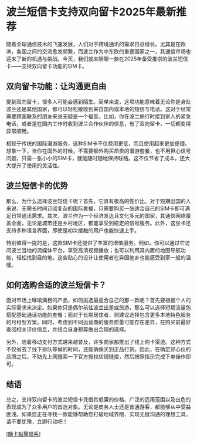 # 波兰短信卡支持双向留卡2025年最新推荐

随着全球通信技术的飞速发展，人们对于跨境通讯的需求日益增长。尤其是在欧洲，各国之间的交流愈发频繁，而波兰作为中东欧的重要国家之一，其通信市场也迎来了新的机遇与挑战。今天，我们就来聊聊一款在2025年备受推崇的波兰短信卡——支持双向留卡功能的SIM卡。

## 双向留卡功能：让沟通更自由

提到双向留卡，很多人可能会感到陌生。简单来说，这项功能意味着无论你是身处波兰还是其他国家，都可以轻松接收到来自国内或本地的短信与电话。这对于经常需要跨国联系的朋友来说无疑是一个福音。比如，你在波兰旅行时接到家人的紧急电话，或者是在国内工作时收到波兰合作伙伴的信息，有了双向留卡，一切都变得异常顺畅。

相较于传统的国际漫游服务，这种SIM卡不仅费用更低，而且使用起来更加便捷。想象一下，当你在国外的时候，不需要额外购买昂贵的漫游套餐，也不用担心信号问题，只需一张小小的SIM卡，就能随时随地保持联络。这不仅节省了成本，还大大提升了使用的灵活性。

## 波兰短信卡的优势

那么，为什么选择波兰短信卡呢？首先，它具有极高的性价比。对于短期出国的人来说，无需长时间订阅复杂的国际套餐，只需要购买一张适合自己的SIM卡即可满足日常通讯需求。其次，波兰作为一个经济发达且文化多元的国家，其通信网络覆盖全面，无论是城市还是乡村地区，都能享受到稳定的信号服务。此外，这张卡还支持多种语言界面，即使是初次接触的用户也能快速上手。

特别值得一提的是，这款SIM卡还提供了丰富的增值服务。例如，你可以通过它访问波兰当地的流媒体平台，享受高清视频播放；也可以利用其内置的地图导航功能，轻松找到目的地。这些贴心的设计让使用者在异国他乡也能感受到家一般的温暖。

## 如何选购合适的波兰短信卡？

面对市场上琳琅满目的产品，如何挑选最适合自己的那一款呢？首先要根据个人的实际需求来决定。如果你只是偶尔前往波兰出差或旅游，那么可以选择短期流量包搭配基础通话功能的套餐；而对于长期居住者，则建议选择包含更多本地特色服务的月租型方案。同时，考虑到不同运营商的服务质量可能存在差异，在购买前最好查阅相关评价信息，并结合自身预算做出合理的选择。

另外，随着移动支付方式越来越普及，许多商家都推出了线上购卡渠道。这种方式不仅省去了线下排队等候的时间，还能确保买到正品行货。因此，在确定好心仪的品牌之后，不妨先上网搜索一下官方授权店铺链接，然后按照指示完成下单操作即可。

## 结语

总之，支持双向留卡的波兰短信卡凭借其低廉的价格、广泛的适用范围以及出色的表现成为了众多用户的首选对象。无论是商务人士还是普通游客，都能够从中受益匪浅。如果您正在寻找一款能够帮助您打破地域界限、实现无缝沟通的理想工具，请不要犹豫，立即行动吧！

[[購卡點擊聯系](https://t.me/s/SXDXQF)]